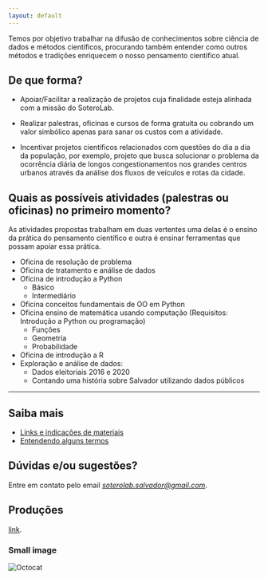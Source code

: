 ```yaml
---
layout: default
---
```


Temos por objetivo trabalhar na difusão de conhecimentos sobre ciência de dados e métodos científicos, procurando também entender como outros métodos e tradições enriquecem o nosso pensamento científico atual.

## De que forma? 

- Apoiar/Facilitar a realização de projetos cuja finalidade esteja alinhada com a missão do SoteroLab.

- Realizar palestras, oficinas e cursos de forma gratuita ou cobrando um valor simbólico apenas para sanar os custos com a atividade.

- Incentivar projetos científicos relacionados com questões do dia a dia da população, por exemplo, projeto que busca solucionar o problema da ocorrência diária de longos congestionamentos nos grandes centros urbanos através da análise dos fluxos de veículos e rotas da cidade.

## Quais as possíveis atividades (palestras ou oficinas) no primeiro momento?

As atividades propostas trabalham em duas vertentes uma delas é o ensino da prática do pensamento científico e outra é ensinar ferramentas que possam apoiar essa prática.

- Oficina de resolução de problema
- Oficina de tratamento e análise de dados
- Oficina de introdução a Python
    - Básico
    - Intermediário
- Oficina conceitos fundamentais de OO em Python
- Oficina ensino de matemática usando computação (Requisitos: Introdução a Python ou programação)
  - Funções
  - Geometria
  - Probabilidade
- Oficina de introdução a R
- Exploração e análise de dados:
  - Dados eleitoriais 2016 e 2020
  - Contando uma história sobre Salvador utilizando dados públicos 

---

## Saiba mais

- [Links e indicações de materiais](./links.html)
- [Entendendo alguns termos](./)

## Dúvidas e/ou sugestões?
Entre em contato pelo email *soterolab.salvador@gmail.com*.

## Produções

[link](./another-page.html).

### Small image

![Octocat](https://github.githubassets.com/images/icons/emoji/octocat.png)
